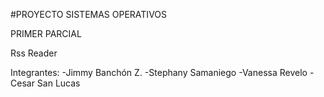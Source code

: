 #PROYECTO SISTEMAS OPERATIVOS

PRIMER PARCIAL

Rss Reader

Integrantes:
  -Jimmy Banchón Z.
  -Stephany Samaniego
  -Vanessa Revelo
  -Cesar San Lucas
